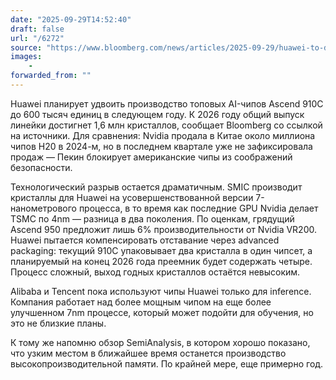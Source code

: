 ```yaml
---
date: "2025-09-29T14:52:40"
draft: false
url: "/6272"
source: "https://www.bloomberg.com/news/articles/2025-09-29/huawei-to-double-output-of-top-ai-chip-as-nvidia-wavers-in-china"
images:
    -
forwarded_from: ""
---
```


Huawei планирует удвоить производство топовых AI-чипов Ascend 910C до 600 тысяч единиц в следующем году. К 2026 году общий выпуск линейки достигнет 1,6 млн кристаллов, сообщает Bloomberg со ссылкой на источники. Для сравнения: Nvidia продала в Китае около миллиона чипов H20 в 2024-м, но в последнем квартале уже не зафиксировала продаж — Пекин блокирует американские чипы из соображений безопасности.

Технологический разрыв остается драматичным. SMIC производит кристаллы для Huawei на усовершенствованной версии 7-нанометрового процесса, в то время как последние GPU Nvidia делает TSMC по 4nm — разница в два поколения. По оценкам, грядущий Ascend 950 предложит лишь 6% производительности от Nvidia VR200. Huawei пытается компенсировать отставание через advanced packaging: текущий 910C упаковывает два кристалла в один чипсет, а планируемый на конец 2026 года преемник будет содержать четыре. Процесс сложный, выход годных кристаллов остаётся невысоким.

Alibaba и Tencent пока используют чипы Huawei только для inference. Компания работает над более мощным чипом на еще более улучшенном 7nm процессе, который может подойти для обучения, но это не близкие планы.

К тому же напомню обзор SemiAnalysis, в котором хорошо показано, что узким местом в ближайшее время останется производство высокопроизводительной памяти. По крайней мере, еще примерно год.
